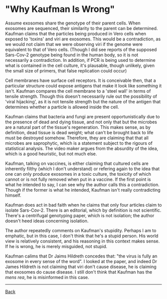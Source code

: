 # "Why Kaufman Is Wrong"
Assume exosomes share the genotype of their parent cells.
When exosomes are sequenced, their similarity to the parent can be determined.
Kaufman claims that the particles being produced in Vero cells when exposed to 'toxins' and viri are exosomes.
This would be a contradiction, as we would not claim that we were observing viri if the genome were equivalent to that of Vero cells.
(Though I did see reports of the supposed Sars-Cov-2 genotype being found in the human body, so it is not necessarily a contradiction. In addition, if PCR is being used to determine what is contained in the cell culture, it's plausable, though unlikely, given the small size of primers, that false replication could occur)

Cell membranes have surface cell receptors.
It is conceivable then, that a particular structure could expose antigens that make it look like something it isn't.
Kaufman compares the cell membrane to a 'steel wall' in terms of tensile strength.
Though this doesn't necessarily rule out the possibility of 'viral hijacking', as it is not tensile strength but the nature of the antigen that determines whether a particle is allowed inside the cell.

Kaufman claims that bacteria and fungi are present opportunistically due to the presence of dead and dying tissue, and not only that but the microbes are a natural part of the tissue's regeneration.
This makes sense, as by definition, dead tissue is dead weight; what can't be brought back to life must be destroyed somehow.
Therefore, they are claiming that that all microbes are saprophytic, which is a statement subject to the rigours of statistical analysis.
The video maker argues from the absurdity of the idea, which is a good heuristic, but not much else.

Kaufman, talking on vaccines, is either claiming that cultured cells are inherently filthy (which I don't understand) or refering again to the idea that one can only produce exosomes in a toxic culture, the toxicity of which cannot or is not fully removed when put in a vaccine.
If the first point is what he intended to say, I can see why the author calls this a contradiction.
Though if the former is what he intended, Kaufman isn't really contradicting himself.

Kaufman does act in bad faith when he claims that only four articles claim to isolate Sars-Cov-2.
There is an editorial, which by definition is not scientific.
There's a centrifugal genotyping paper, which is not isolation; the author doesn't heed ideas concerning isolation.

The author repeatedly comments on Kaufman's stupidity.
Perhaps I am to emphatic, but in this case, I don't think that he's a stupid person.
His world view is relatively consistent, and his reasoning in this context makes sense.
If he is wrong, he is merely misguided, not stupid.

Kaufman calims that Dr Jaims Hildreth concedes that: "the virus is fully an exosome in every sense of the word".
I looked at the paper, and indeed Dr James Hildreth is not claiming that viri don't cause disease, he is claiming that exosomes do cause disease.
I still don't think that Kaufman has the *mens rea*, he is misinformed in this case.

---

[Back](maybe-ammendum.html) 

